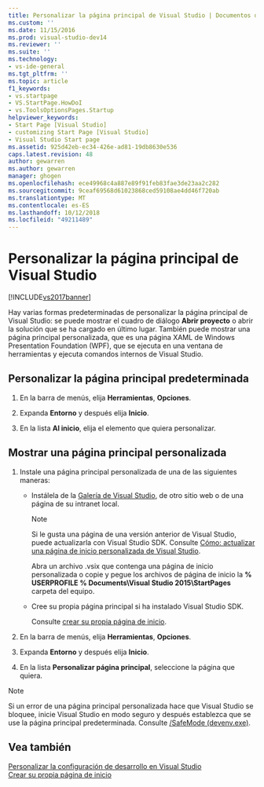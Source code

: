 ```yaml
---
title: Personalizar la página principal de Visual Studio | Documentos de Microsoft
ms.custom: ''
ms.date: 11/15/2016
ms.prod: visual-studio-dev14
ms.reviewer: ''
ms.suite: ''
ms.technology:
- vs-ide-general
ms.tgt_pltfrm: ''
ms.topic: article
f1_keywords:
- vs.startpage
- VS.StartPage.HowDoI
- vs.ToolsOptionsPages.Startup
helpviewer_keywords:
- Start Page [Visual Studio]
- customizing Start Page [Visual Studio]
- Visual Studio Start page
ms.assetid: 925d42eb-ec34-426e-ad81-19db8630e536
caps.latest.revision: 48
author: gewarren
ms.author: gewarren
manager: ghogen
ms.openlocfilehash: ece49968c4a887e89f91feb83fae3de23aa2c282
ms.sourcegitcommit: 9ceaf69568d61023868ced59108ae4dd46f720ab
ms.translationtype: MT
ms.contentlocale: es-ES
ms.lasthandoff: 10/12/2018
ms.locfileid: "49211489"
---
```

# <a name="customizing-the-start-page-for-visual-studio"></a>Personalizar la página principal de Visual Studio
[!INCLUDE[vs2017banner](../includes/vs2017banner.md)]

Hay varias formas predeterminadas de personalizar la página principal de Visual Studio: se puede mostrar el cuadro de diálogo **Abrir proyecto** o abrir la solución que se ha cargado en último lugar. También puede mostrar una página principal personalizada, que es una página XAML de Windows Presentation Foundation (WPF), que se ejecuta en una ventana de herramientas y ejecuta comandos internos de Visual Studio.  
  
## <a name="customizing-the-default-start-page"></a>Personalizar la página principal predeterminada  
  
1.  En la barra de menús, elija **Herramientas**, **Opciones**.  
  
2.  Expanda **Entorno** y después elija **Inicio**.  
  
3.  En la lista **Al inicio**, elija el elemento que quiera personalizar.  
  
## <a name="show-a-custom-start-page"></a>Mostrar una página principal personalizada  
  
1.  Instale una página principal personalizada de una de las siguientes maneras:  
  
    -   Instálela de la [Galería de Visual Studio](http://visualstudiogallery.msdn.microsoft.com/site/search?f%5B0%5D.Type=SearchText&f%5B0%5D.Value=start%20page), de otro sitio web o de una página de su intranet local.  
  
        > [!NOTE]
        >  Si le gusta una página de una versión anterior de Visual Studio, puede actualizarla con Visual Studio SDK. Consulte [Cómo: actualizar una página de inicio personalizada de Visual Studio](../misc/how-to-upgrade-a-visual-studio-custom-start-page.md).  
  
         Abra un archivo .vsix que contenga una página de inicio personalizada o copie y pegue los archivos de página de inicio la **% USERPROFILE % Documents\Visual Studio 2015\StartPages** carpeta del equipo.  
  
    -   Cree su propia página principal si ha instalado Visual Studio SDK.  
  
         Consulte [crear su propia página de inicio](../misc/creating-your-own-start-page.md).  
  
2.  En la barra de menús, elija **Herramientas**, **Opciones**.  
  
3.  Expanda **Entorno** y después elija **Inicio**.  
  
4.  En la lista **Personalizar página principal**, seleccione la página que quiera.  
  
> [!NOTE]
>  Si un error de una página principal personalizada hace que Visual Studio se bloquee, inicie Visual Studio en modo seguro y después establezca que se use la página principal predeterminada. Consulte [/SafeMode (devenv.exe)](../ide/reference/safemode-devenv-exe.md).  
  
## <a name="see-also"></a>Vea también  
 [Personalizar la configuración de desarrollo en Visual Studio](http://msdn.microsoft.com/en-us/22c4debb-4e31-47a8-8f19-16f328d7dcd3)   
 [Crear su propia página de inicio](../misc/creating-your-own-start-page.md)



